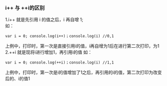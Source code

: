 ### i++ 与 ++i的区别
1.i++ 就是先引用 i 的值之后，i 再自增 1;  
如：
```
var i = 0; console.log(i++)；console.log(i) //0,1

```
上例中，打印时，第一次是直接引用i的值，i再自增为1后在进行第二次打印，为1  
2.++i 就是现将i进行增加1，再引用i的值
如：
```
var i = 0; console.log(++i)；console.log(i) //1,1

```
上例中，打印时，第一次是i的值增加了1之后，再引用的i的值，第二次打印为改变后的、i的值1